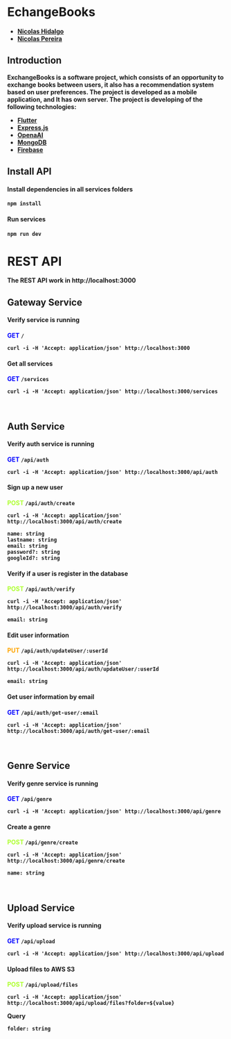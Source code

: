 <h1><b>EchangeBooks</h1>

- [Nicolas Hidalgo](https://github.com/nico1710)
- [Nicolas Pereira](https://github.com/nico1710)

## Introduction

ExchangeBooks is a software project, which consists of an opportunity to exchange books between users, it also has a recommendation system based on user preferences.
The project is developed as a mobile application, and It has own server.
The project is developing of the following technologies:

- [Flutter](https://flutter.dev)
- [Express.js](https://expressjs.com/)
- [OpenaAI](https://openai.com/blog/openai-api)
- [MongoDB](https://www.mongodb.com)
- [Firebase](https://firebase.google.com)

## Install API

#### Install dependencies in all services folders

    npm install

#### Run services

    npm run dev

# REST API

The REST API work in http://localhost:3000

## Gateway Service

<h4>Verify service is running</h4>

<span style="color:blue">GET</span> `/`

    curl -i -H 'Accept: application/json' http://localhost:3000

<h4>Get all services</h4>

<span style="color:blue">GET</span> `/services`

    curl -i -H 'Accept: application/json' http://localhost:3000/services

<br />

## Auth Service

<h4>Verify auth service is running</h4>

<span style="color:blue">GET</span> `/api/auth`

    curl -i -H 'Accept: application/json' http://localhost:3000/api/auth

<h4>Sign up a new user</h4>

<font color="greenyellow">POST</font> `/api/auth/create`

    curl -i -H 'Accept: application/json' http://localhost:3000/api/auth/create

```
name: string
lastname: string
email: string
password?: string
googleId?: string
```

<h4>Verify if a user is register in the database</h4>

<font color="greenyellow">POST</font> `/api/auth/verify`

    curl -i -H 'Accept: application/json' http://localhost:3000/api/auth/verify

```
email: string
```

<h4>Edit user information</h4>

<font color="orange">PUT</font> `/api/auth/updateUser/:userId`

    curl -i -H 'Accept: application/json' http://localhost:3000/api/auth/updateUser/:userId

```
email: string
```

<h4>Get user information by email</h4>

<font color="blue">GET</font> `/api/auth/get-user/:email`

    curl -i -H 'Accept: application/json' http://localhost:3000/api/auth/get-user/:email

<br />

## Genre Service

<h4>Verify genre service is running</h4>

<font color="blue">GET</font> `/api/genre`

    curl -i -H 'Accept: application/json' http://localhost:3000/api/genre

<h4>Create a genre</h4>

<font color="greenyellow">POST</font> `/api/genre/create`

    curl -i -H 'Accept: application/json' http://localhost:3000/api/genre/create

```
name: string
```

<br />

## Upload Service

<h4>Verify upload service is running</h4>

<font color="blue">GET</font> `/api/upload`

    curl -i -H 'Accept: application/json' http://localhost:3000/api/upload

<h4>Upload files to AWS S3</h4>

<font color="greenyellow">POST</font> `/api/upload/files`

    curl -i -H 'Accept: application/json' http://localhost:3000/api/upload/files?folder=${value}

Query

```
folder: string
```
